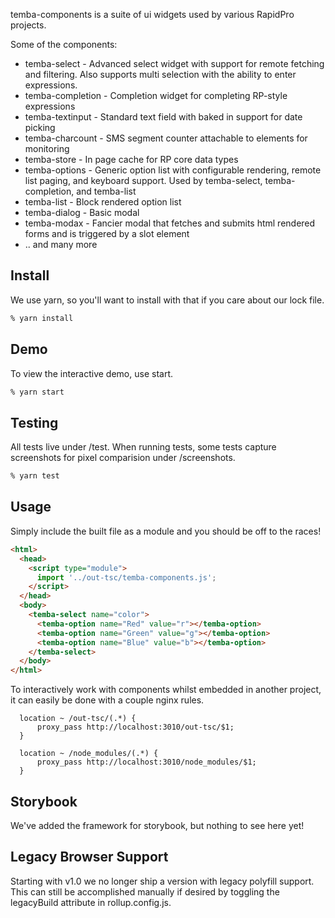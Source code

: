 temba-components is a suite of ui widgets used by various RapidPro projects.

Some of the components:

- temba-select - Advanced select widget with support for remote fetching and filtering. Also supports multi selection with the ability to enter expressions.
- temba-completion - Completion widget for completing RP-style expressions
- temba-textinput - Standard text field with baked in support for date picking
- temba-charcount - SMS segment counter attachable to elements for monitoring
- temba-store - In page cache for RP core data types
- temba-options - Generic option list with configurable rendering, remote list paging, and keyboard support. Used by temba-select, temba-completion, and temba-list
- temba-list - Block rendered option list
- temba-dialog - Basic modal
- temba-modax - Fancier modal that fetches and submits html rendered forms and is triggered by a slot element
- .. and many more

## Install

We use yarn, so you'll want to install with that if you care about our lock file.

```bash
% yarn install
```

## Demo

To view the interactive demo, use start.

```bash
% yarn start
```

## Testing

All tests live under /test. When running tests, some tests capture screenshots for pixel
comparision under /screenshots.

```bash
% yarn test
```

## Usage

Simply include the built file as a module and you should be off to the races!

```html
<html>
  <head>
    <script type="module">
      import '../out-tsc/temba-components.js';
    </script>
  </head>
  <body>
    <temba-select name="color">
      <temba-option name="Red" value="r"></temba-option>
      <temba-option name="Green" value="g"></temba-option>
      <temba-option name="Blue" value="b"></temba-option>
    </temba-select>
  </body>
</html>
```

To interactively work with components whilst embedded in another project, it can easily be done with a couple nginx rules.

```
  location ~ /out-tsc/(.*) {
      proxy_pass http://localhost:3010/out-tsc/$1;
  }

  location ~ /node_modules/(.*) {
      proxy_pass http://localhost:3010/node_modules/$1;
  }
```

## Storybook

We've added the framework for storybook, but nothing to see here yet!

## Legacy Browser Support

Starting with v1.0 we no longer ship a version with legacy polyfill support. This can still be accomplished manually if desired by toggling the legacyBuild attribute in rollup.config.js.
